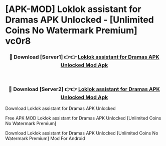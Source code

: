 # [APK-MOD] Loklok assistant for Dramas APK Unlocked - [Unlimited Coins No Watermark Premium] vc0r8



<div align="center">
<h3>🔴 Download [Server1] 👉👉 <a href="https://momento.my/?title=Loklok_assistant_for_Dramas_APK_Unlocked">Loklok assistant for Dramas APK Unlocked Mod Apk</a></h3><br>

<h3>🔴 Download [Server2] 👉👉 <a href="https://momento.my/?title=Loklok_assistant_for_Dramas_APK_Unlocked">Loklok assistant for Dramas APK Unlocked Mod Apk</a></h3>
</div>



Download Loklok assistant for Dramas APK Unlocked 

Free APK MOD Loklok assistant for Dramas APK Unlocked [Unlimited Coins No Watermark Premium]

Download Loklok assistant for Dramas APK Unlocked [Unlimited Coins No Watermark Premium] Mod For Android
